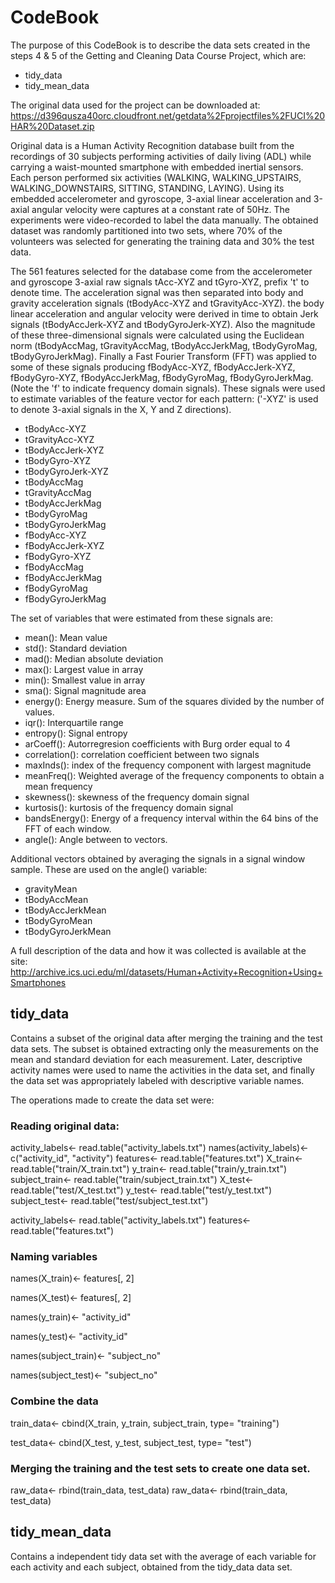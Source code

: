 # CodeBook
The purpose of this CodeBook is to describe the data sets created in the steps 4 & 5 of the Getting and Cleaning Data Course Project, which are:
  * tidy_data
  * tidy_mean_data

The original data used for the project can be downloaded at: https://d396qusza40orc.cloudfront.net/getdata%2Fprojectfiles%2FUCI%20HAR%20Dataset.zip

Original data is a Human Activity Recognition database built from the recordings of 30 subjects performing activities of daily living (ADL) while carrying a waist-mounted smartphone with embedded inertial sensors. Each person performed six activities (WALKING, WALKING_UPSTAIRS, WALKING_DOWNSTAIRS, SITTING, STANDING, LAYING). Using its embedded accelerometer and gyroscope, 3-axial linear acceleration and 3-axial angular velocity were captures at a constant rate of 50Hz. The experiments were video-recorded to label the data manually. The obtained dataset was randomly partitioned into two sets, where 70% of the volunteers was selected for generating the training data and 30% the test data. 

The 561 features selected for the database come from the accelerometer and gyroscope 3-axial raw signals tAcc-XYZ and tGyro-XYZ, prefix 't' to denote time. The acceleration signal was then separated into body and gravity acceleration signals (tBodyAcc-XYZ and tGravityAcc-XYZ). the body linear acceleration and angular velocity were derived in time to obtain Jerk signals (tBodyAccJerk-XYZ and tBodyGyroJerk-XYZ). Also the magnitude of these three-dimensional signals were calculated using the Euclidean norm (tBodyAccMag, tGravityAccMag, tBodyAccJerkMag, tBodyGyroMag, tBodyGyroJerkMag). Finally a Fast Fourier Transform (FFT) was applied to some of these signals producing fBodyAcc-XYZ, fBodyAccJerk-XYZ, fBodyGyro-XYZ, fBodyAccJerkMag, fBodyGyroMag, fBodyGyroJerkMag. (Note the 'f' to indicate frequency domain signals). These signals were used to estimate variables of the feature vector for each pattern: ('-XYZ' is used to denote 3-axial signals in the X, Y and Z directions).

  * tBodyAcc-XYZ
  * tGravityAcc-XYZ
  * tBodyAccJerk-XYZ
  * tBodyGyro-XYZ
  * tBodyGyroJerk-XYZ
  * tBodyAccMag
  * tGravityAccMag
  * tBodyAccJerkMag
  * tBodyGyroMag
  * tBodyGyroJerkMag
  * fBodyAcc-XYZ
  * fBodyAccJerk-XYZ
  * fBodyGyro-XYZ
  * fBodyAccMag
  * fBodyAccJerkMag
  * fBodyGyroMag
  * fBodyGyroJerkMag

The set of variables that were estimated from these signals are: 

  * mean(): Mean value
  * std(): Standard deviation
  * mad(): Median absolute deviation 
  * max(): Largest value in array
  * min(): Smallest value in array
  * sma(): Signal magnitude area
  * energy(): Energy measure. Sum of the squares divided by the number of values. 
  * iqr(): Interquartile range 
  * entropy(): Signal entropy
  * arCoeff(): Autorregresion coefficients with Burg order equal to 4
  * correlation(): correlation coefficient between two signals
  * maxInds(): index of the frequency component with largest magnitude
  * meanFreq(): Weighted average of the frequency components to obtain a mean frequency
  * skewness(): skewness of the frequency domain signal 
  * kurtosis(): kurtosis of the frequency domain signal 
  * bandsEnergy(): Energy of a frequency interval within the 64 bins of the FFT of each window.
  * angle(): Angle between to vectors.

Additional vectors obtained by averaging the signals in a signal window sample. These are used on the angle() variable:

  * gravityMean
  * tBodyAccMean
  * tBodyAccJerkMean
  * tBodyGyroMean
  * tBodyGyroJerkMean

A full description of the data and how it was collected is available at the site: http://archive.ics.uci.edu/ml/datasets/Human+Activity+Recognition+Using+Smartphones



## tidy_data
Contains a subset of the original data after merging the training and the test data sets. The subset is obtained extracting only the measurements on the mean and standard deviation for each measurement. Later, descriptive activity names were used to name the activities in the data set, and finally the data set was appropriately labeled with descriptive variable names.

The operations made to create the data set were:

### Reading original data:
activity_labels<- read.table("activity_labels.txt")
names(activity_labels)<- c("activity_id", "activity")
features<- read.table("features.txt")
X_train<- read.table("train/X_train.txt")
y_train<- read.table("train/y_train.txt")
subject_train<- read.table("train/subject_train.txt")
X_test<- read.table("test/X_test.txt")
y_test<- read.table("test/y_test.txt")
subject_test<- read.table("test/subject_test.txt")

activity_labels<- read.table("activity_labels.txt")
features<- read.table("features.txt")
### Naming variables
names(X_train)<- features[, 2]

names(X_test)<- features[, 2]

names(y_train)<- "activity_id"

names(y_test)<- "activity_id"

names(subject_train)<- "subject_no"

names(subject_test)<- "subject_no"

### Combine the data
train_data<- cbind(X_train, y_train, subject_train, type= "training")

test_data<- cbind(X_test, y_test, subject_test, type= "test")

### Merging the training and the test sets to create one data set.
raw_data<- rbind(train_data, test_data)
raw_data<- rbind(train_data, test_data)


## tidy_mean_data
Contains a independent tidy data set with the average of each variable for each activity and each subject, obtained from the tidy_data data set.
